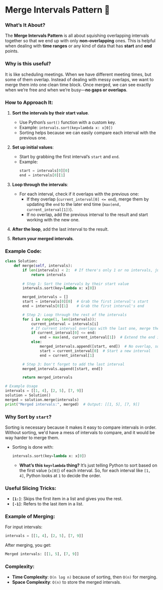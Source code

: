 # Merge Intervals Pattern 🧩

### What’s It About?
The **Merge Intervals Pattern** is all about squishing overlapping intervals together so that we end up with only **non-overlapping** ones. This is helpful when dealing with **time ranges** or any kind of data that has **start** and **end** points.

### Why is this useful?
It is like scheduling meetings. When we have different meeting times, but some of them overlap. Instead of dealing with messy overlaps, we want to merge them into one clean time block. Once merged, we can see exactly when we’re free and when we’re busy—**no gaps or overlaps**.


### How to Approach It:

1. **Sort the intervals by their start value**.
   - Use Python’s `sort()` function with a custom key.
   - Example: `intervals.sort(key=lambda x: x[0])`
   - Sorting helps because we can easily compare each interval with the previous one.

2. **Set up initial values**:
   - Start by grabbing the first interval’s `start` and `end`.
   - Example:
     ```python
     start = intervals[0][0]
     end = intervals[0][1]
     ```

3. **Loop through the intervals**:
   - For each interval, check if it overlaps with the previous one:
     - If they overlap (`current_interval[0] <= end`), merge them by updating the `end` to the later end time (`max(end, current_interval[1])`).
     - If no overlap, add the previous interval to the result and start working with the new one.

4. **After the loop**, add the last interval to the result.

5. **Return your merged intervals**.

### Example Code:

```python
class Solution:
    def merge(self, intervals):
        if len(intervals) < 2:  # If there's only 1 or no intervals, just return it
            return intervals
        
        # Step 1: Sort the intervals by their start value
        intervals.sort(key=lambda x: x[0])

        merged_intervals = []
        start = intervals[0][0]  # Grab the first interval's start
        end = intervals[0][1]    # Grab the first interval's end

        # Step 2: Loop through the rest of the intervals
        for i in range(1, len(intervals)):
            current_interval = intervals[i]
            # If current interval overlaps with the last one, merge them
            if current_interval[0] <= end:
                end = max(end, current_interval[1])  # Extend the end if they overlap
            else:
                merged_intervals.append([start, end])  # No overlap, so add the last merged interval
                start = current_interval[0]  # Start a new interval
                end = current_interval[1]

        # Step 3: Don't forget to add the last interval
        merged_intervals.append([start, end])

        return merged_intervals

# Example Usage
intervals = [[1, 4], [2, 5], [7, 9]]
solution = Solution()
merged = solution.merge(intervals)
print("Merged intervals:", merged)  # Output: [[1, 5], [7, 9]]
```

### Why Sort by `start`?

Sorting is necessary because it makes it easy to compare intervals in order. Without sorting, we'd have a mess of intervals to compare, and it would be way harder to merge them.

- Sorting is done with:
  ```python
  intervals.sort(key=lambda x: x[0])
  ```
  - **What’s this `key=lambda` thing?** It’s just telling Python to sort based on the first value (`x[0]`) of each interval. So, for each interval like `[1, 4]`, Python looks at `1` to decide the order.

### Useful Slicing Tricks:
- **`[1:]`**: Skips the first item in a list and gives you the rest.
- **`[-1]`**: Refers to the last item in a list.

### Example of Merging:

For input intervals:
```python
intervals = [[1, 4], [2, 5], [7, 9]]
```
After merging, you get:
```python
Merged intervals: [[1, 5], [7, 9]]
```

### Complexity:
- **Time Complexity**: `O(n log n)` because of sorting, then `O(n)` for merging.
- **Space Complexity**: `O(n)` to store the merged intervals.


